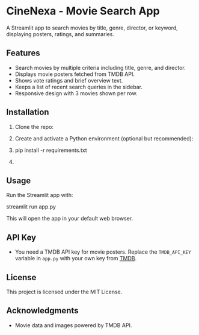 # CineNexa - Movie Search App

A Streamlit app to search movies by title, genre, director, or keyword, displaying posters, ratings, and summaries.

## Features
- Search movies by multiple criteria including title, genre, and director.
- Displays movie posters fetched from TMDB API.
- Shows vote ratings and brief overview text.
- Keeps a list of recent search queries in the sidebar.
- Responsive design with 3 movies shown per row.

## Installation

1. Clone the repo:
   
2. Create and activate a Python environment (optional but recommended):

3. pip install -r requirements.txt

4. 
## Usage

Run the Streamlit app with:

streamlit run app.py


This will open the app in your default web browser.

## API Key

- You need a TMDB API key for movie posters. Replace the `TMDB_API_KEY` variable in `app.py` with your own key from [TMDB](https://www.themoviedb.org/documentation/api).

## License

This project is licensed under the MIT License.

## Acknowledgments

- Movie data and images powered by TMDB API.



